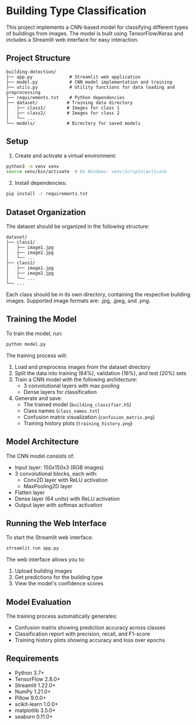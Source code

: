 # Building Type Classification

This project implements a CNN-based model for classifying different types of buildings from images. The model is built using TensorFlow/Keras and includes a Streamlit web interface for easy interaction.

## Project Structure

```
building-detection/
├── app.py              # Streamlit web application
├── model.py            # CNN model implementation and training
├── utils.py            # Utility functions for data loading and preprocessing
├── requirements.txt    # Python dependencies
├── dataset/           # Training data directory
│   ├── class1/        # Images for class 1
│   ├── class2/        # Images for class 2
│   └── ...
└── models/            # Directory for saved models
```

## Setup

1. Create and activate a virtual environment:

```bash
python3 -m venv venv
source venv/bin/activate  # On Windows: venv\Scripts\activate
```

2. Install dependencies:

```bash
pip install -r requirements.txt
```

## Dataset Organization

The dataset should be organized in the following structure:

```
dataset/
├── class1/
│   ├── image1.jpg
│   ├── image2.jpg
│   └── ...
├── class2/
│   ├── image1.jpg
│   ├── image2.jpg
│   └── ...
└── ...
```

Each class should be in its own directory, containing the respective building images. Supported image formats are: .jpg, .jpeg, and .png.

## Training the Model

To train the model, run:

```bash
python model.py
```

The training process will:

1. Load and preprocess images from the dataset directory
2. Split the data into training (64%), validation (16%), and test (20%) sets
3. Train a CNN model with the following architecture:
   - 3 convolutional layers with max pooling
   - Dense layers for classification
4. Generate and save:
   - The trained model (`building_classifier.h5`)
   - Class names (`class_names.txt`)
   - Confusion matrix visualization (`confusion_matrix.png`)
   - Training history plots (`training_history.png`)

## Model Architecture

The CNN model consists of:

- Input layer: 150x150x3 (RGB images)
- 3 convolutional blocks, each with:
  - Conv2D layer with ReLU activation
  - MaxPooling2D layer
- Flatten layer
- Dense layer (64 units) with ReLU activation
- Output layer with softmax activation

## Running the Web Interface

To start the Streamlit web interface:

```bash
streamlit run app.py
```

The web interface allows you to:

1. Upload building images
2. Get predictions for the building type
3. View the model's confidence scores

## Model Evaluation

The training process automatically generates:

- Confusion matrix showing prediction accuracy across classes
- Classification report with precision, recall, and F1-score
- Training history plots showing accuracy and loss over epochs

## Requirements

- Python 3.7+
- TensorFlow 2.8.0+
- Streamlit 1.22.0+
- NumPy 1.21.0+
- Pillow 9.0.0+
- scikit-learn 1.0.0+
- matplotlib 3.5.0+
- seaborn 0.11.0+
